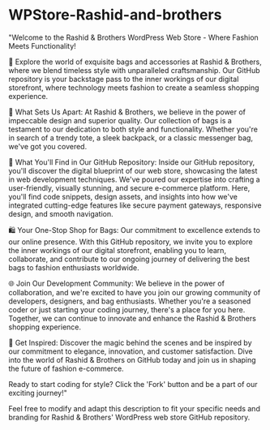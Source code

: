 # WPStore-Rashid-and-brothers
"Welcome to the Rashid &amp; Brothers WordPress Web Store - Where Fashion Meets Functionality!

👜 Explore the world of exquisite bags and accessories at Rashid & Brothers, where we blend timeless style with unparalleled craftsmanship. Our GitHub repository is your backstage pass to the inner workings of our digital storefront, where technology meets fashion to create a seamless shopping experience.

🌟 What Sets Us Apart:
At Rashid & Brothers, we believe in the power of impeccable design and superior quality. Our collection of bags is a testament to our dedication to both style and functionality. Whether you're in search of a trendy tote, a sleek backpack, or a classic messenger bag, we've got you covered.

🔧 What You'll Find in Our GitHub Repository:
Inside our GitHub repository, you'll discover the digital blueprint of our web store, showcasing the latest in web development techniques. We've poured our expertise into crafting a user-friendly, visually stunning, and secure e-commerce platform. Here, you'll find code snippets, design assets, and insights into how we've integrated cutting-edge features like secure payment gateways, responsive design, and smooth navigation.

🛍️ Your One-Stop Shop for Bags:
Our commitment to excellence extends to our online presence. With this GitHub repository, we invite you to explore the inner workings of our digital storefront, enabling you to learn, collaborate, and contribute to our ongoing journey of delivering the best bags to fashion enthusiasts worldwide.

🌐 Join Our Development Community:
We believe in the power of collaboration, and we're excited to have you join our growing community of developers, designers, and bag enthusiasts. Whether you're a seasoned coder or just starting your coding journey, there's a place for you here. Together, we can continue to innovate and enhance the Rashid & Brothers shopping experience.

🌈 Get Inspired:
Discover the magic behind the scenes and be inspired by our commitment to elegance, innovation, and customer satisfaction. Dive into the world of Rashid & Brothers on GitHub today and join us in shaping the future of fashion e-commerce.

Ready to start coding for style? Click the 'Fork' button and be a part of our exciting journey!"

Feel free to modify and adapt this description to fit your specific needs and branding for Rashid & Brothers' WordPress web store GitHub repository.

